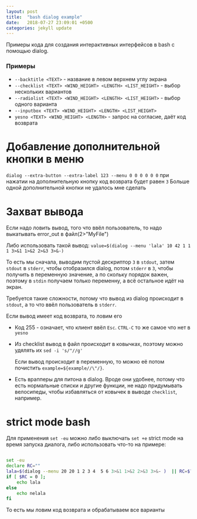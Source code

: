 ```yaml
---
layout: post
title:  "bash dialog example"
date:   2018-07-27 23:09:01 +0500
categories: jekyll update
---
```


Примеры кода для создания интерактивных интерфейсов в bash с помощью dialog.

### Примеры

* `--backtitle <TEXT>` - название в левом верхнем углу экрана
* `--checklist <TEXT> <WIND_HEIGHT> <LENGTH> <LIST_HEIGHT>` - выбор нескольких вариантов
* `--radiolist <TEXT> <WIND_HEIGHT> <LENGTH> <LIST_HEIGHT>` - выбор одного варианта
* `--inputbox <TEXT> <WIND_HEIGHT> <LENGTH> <LIST_HEIGHT>`
* `yesno <TEXT> <WIND_HEIGHT> <LENGTH>` - запрос на согласие, даёт код возврата


# Добавление дополнительной кнопки в меню

`dialog --extra-button --extra-label 123 --menu 0 0 0 0 0 0`
при нажатии на дополнительную кнопку код возврата будет равен `3`
Больше одной дополнительной кнопки не удалось мне сделать

# Захват вывода

Если надо ловить вывод, того что ввёл пользователь, то надо выкатывать error_out в файл(2>"MyFile")

Либо использовать такой вывод:
`value=$(dialog --menu 'lala' 10 42 1 1 1 3>&1 1>&2 2>&3 3>&-)`

То есть мы сначала, выводим пустой дескриптор `3` в `stdout`, затем `stdout` в `stderr`,
чтобы отобразился dialog, потом `stderr` в `3`, чтобы получить в переменную значение,
а по скольку порядок важен, поэтому в `stdin` получаем только переменну, а всё остальное
идёт на экран.

Требуется такие сложности, потому что вывод из dialog происходит в `stdout`, а то что ввёл пользователь в `stderr`.

Если вывод имеет код возврата, то ловим его
* Код 255 - означает, что клиент ввёл `Esc`. `CTRL-C` то же самое что нет в `yesno`


* Из checklist вывод в файл происходит в ковычках, поэтому можно удялять их `sed -i 's/"//g'`

    Если вывод происходит в переменную, то можно её потом почистить `example=${example//\"/}`.


* Есть врапперы для питона в dialog. Вроде они удобнее, потому что есть нормальные списки и другие функции,
не надо придумывать велосипеды, чтобы избавляться от ковычек в выводе `checklist`, например.


# strict mode bash

Для применения `set -eu` можно либо выключать `set +e` strict mode на время запуска диалога, либо
использовать что-то на примере:
``` sh

set -eu
declare RC=""
lala=$(dialog --menu 20 20 1 2 3 4  5 6 3>&1 1>&2 2>&3 3>&- )  || RC=$?
if [ $RC = 0 ];
    echo lala
else
    echo nelala
fi

```

То есть мы ловим код возврата и обрабатываем все варианты
